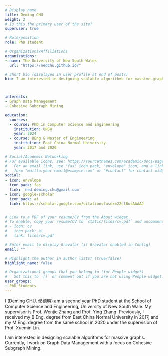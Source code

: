 ```yaml
---
# Display name
title: Deming CHU
weight: 2
# Is this the primary user of the site?
superuser: true

# Role/position
role: PhD student

# Organizations/Affiliations
organizations:
- name: The University of New South Wales
  url: "https://nedchu.github.io/"

# Short bio (displayed in user profile at end of posts)
bio: I am interested in designing scalable algorithms for massive graphs. Currently, I work on Graph Data Management with a focus on Cohesive Subgraph Mining.



interests:
- Graph Data Management
- Cohesive Subgraph Mining

education:
  courses:
  - course: PhD in Computer Science and Engineering
    institution: UNSW
    year: 2024
  - course: BEng & Master of Engineering
    institution: East China Normal University
    year: 2017 and 2020

# Social/Academic Networking
# For available icons, see: https://sourcethemes.com/academic/docs/page-builder/#icons
#   For an email link, use "fas" icon pack, "envelope" icon, and a link in the
#   form "mailto:your-email@example.com" or "#contact" for contact widget.
social:
- icon: envelope
  icon_pack: fas
  link: 'ned.deming.chu@gmail.com'
- icon: google-scholar
  icon_pack: ai
  link: https://scholar.google.com/citations?user=2Zsl8usAAAAJ


# Link to a PDF of your resume/CV from the About widget.
# To enable, copy your resume/CV to `static/files/cv.pdf` and uncomment the lines below.
# - icon: cv
#   icon_pack: ai
#   link: files/cv.pdf

# Enter email to display Gravatar (if Gravatar enabled in Config)
email: ""

# Highlight the author in author lists? (true/false)
highlight_name: false

# Organizational groups that you belong to (for People widget)
#   Set this to `[]` or comment out if you are not using People widget.
user_groups:
- PhD Students
---
```


I (Deming CHU, 储德明) am a second year PhD student at the School of Computer Science and Engineering, University of New South Wale. My supervisor is Prof. Wenjie Zhang and Prof. Ying Zhang. Previously, I received my B.Eng. degree from East China Normal University in 2017, and my M.Eng. degree from the same school in 2020 under the supervision of Prof. Xuemin Lin.

I am interested in designing scalable algorithms for massive graphs. Currently, I work on Graph Data Management with a focus on Cohesive Subgraph Mining.